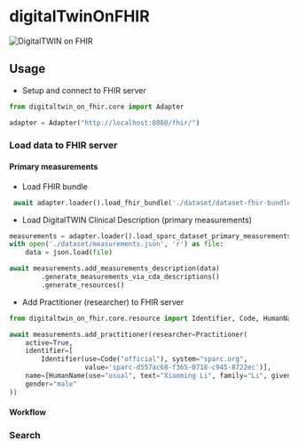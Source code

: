 # digitalTwinOnFHIR
![DigitalTWIN on FHIR](https://copper3d-brids.github.io/ehr-docs/fhir/03-roadmap/v1.0.0.png)
## Usage

- Setup and connect to FHIR server

```python
from digitaltwin_on_fhir.core import Adapter

adapter = Adapter("http://localhost:8080/fhir/")
```

### Load data to FHIR server

#### Primary measurements

- Load FHIR bundle
```python
 await adapter.loader().load_fhir_bundle('./dataset/dataset-fhir-bundles')
```
- Load DigitalTWIN Clinical Description (primary measurements)
```python
measurements = adapter.loader().load_sparc_dataset_primary_measurements()
with open('./dataset/measurements.json', 'r') as file:
    data = json.load(file)

await measurements.add_measurements_description(data)
        .generate_measurements_via_cda_descriptions()
        .generate_resources()
```
- Add Practitioner (researcher) to FHIR server

```python
from digitaltwin_on_fhir.core.resource import Identifier, Code, HumanName, Practitioner

await measurements.add_practitioner(researcher=Practitioner(
    active=True,
    identifier=[
        Identifier(use=Code("official"), system="sparc.org",
                   value='sparc-d557ac68-f365-0718-c945-8722ec')],
    name=[HumanName(use="usual", text="Xiaoming Li", family="Li", given=["Xiaoming"])],
    gender="male"
))
```

#### Workflow

### Search